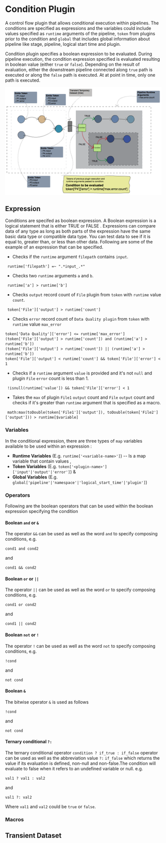 # Condition Plugin

A control flow plugin that allows conditional execution within pipelines. The conditions are specified as expressions and the variables could include values specified as `runtime` arguments of the pipeline, `token` from plugins prior to the condition  and `global` that includes global information about pipeline like stage, pipeline, logical start time and plugin.

Condition plugin specifies a boolean expression to be evaluated. During pipeline execution, the condition expression specified is evaluated resulting in boolean value (either `true` or `false`). Depending on the result of evaluation, either the downstream pipeline connected along `true` path is executed or along the `false` path is executed. At at point in time, only one path is executed. 

<img src="docs/condition-plugin.png">

## Expression

Conditions are specifed as boolean expression. A Boolean expression is a logical statement that is either TRUE or FALSE . Expressions can compare data of any type as long as both parts of the expression have the same basic data type or compatible data type. You can test data to see if it is equal to, greater than, or less than other data. Following are some of the example of an expression that can be specified. 

* Checks if the `runtime` argument `filepath` contains `input`.
```
 runtime['filepath'] =~ ".*input_.*"
```

* Checks two `runtime` arguments `a` and `b`.
```
 runtime['a'] > runtime['b']
```

* Checks `output` record count of `File` plugin from `token` with `runtime` value `count`.
```
 token['File']['output'] > runtime['count']
```

* Checks `error` record count of `Data Quality plugin` from `token` with `runtime` value `max_error`
```
token['Data Quality']['error'] <= runtime['max_error']
(token['File']['output'] > runtime['count']) and (runtime['a'] > runtime['b'])
(token['File']['output'] > runtime['count']) || (runtime['a'] > runtime['b'])
token['File']['output'] < runtime['count'] && token['File']['error'] < 1
```

* Checks if a `runtime` argument `value` is provided and it's not `null` and plugin `File` `error` count is less than 1. 
```
 !isnull(runtime['value']) && token['File']['error'] < 1
```

* Takes the `max` of plugin `File1` `output` count and `File` `output` count and checks if it's greater than `runtime` argument that is specified as a macro. 
```
 math:max(toDouble(token['File1']['output']), toDouble(token['File2']['output'])) > runtime[$variable]
```

### Variables

In the conditional expression, there are three types of `map` variables available to be used within an expression :

* **Runtime Variables** (E.g. `runtime['<variable-name>']`) -- Is a map variable that contain values  ,
* **Token Variables** (E.g. `token['<plugin-name>']['input'|'output'|'error']`) & 
* **Global Variables** (E.g. `global['pipeline'|'namespace'|'logical_start_time'|'plugin']`)

### Operators

Following are the boolean operators that can be used within the boolean expression specifying the condition

#### Boolean `and` or `&`
The operator `&&` can be used as well as the word `and` to specify composing conditions, e.g.
```
cond1 and cond2
```
and
```
cond1 && cond2
```

#### Boolean `or` or `||`

The operator `||` can be used as well as the word `or` to specify composing conditions, e.g.
```
cond1 or cond2
```
and
```
cond1 || cond2
```

#### Boolean `not` or `!`

The operator `!` can be used as well as the word `not` to specify composing conditions, e.g.
```
!cond
```
and
```
not cond
```

#### Boolean `&`

The bitwise operator `&` is used as follows
```
!cond
```
and
```
not cond
```

#### Ternary conditional `?:`	

The ternary conditional operator `condition ? if_true : if_false` operator can be used as well as the abbreviation value `?:` `if_false` which returns the value if its evaluation is defined, non-null and non-false.The condition will evaluate to false when it refers to an undefined variable or null. e.g.

```
val1 ? val1 : val2
```
and

```
val1 ?: val2 
```

Where `val1` and `val2` could be `true` or `false`.


### Macros

## Transient Dataset

